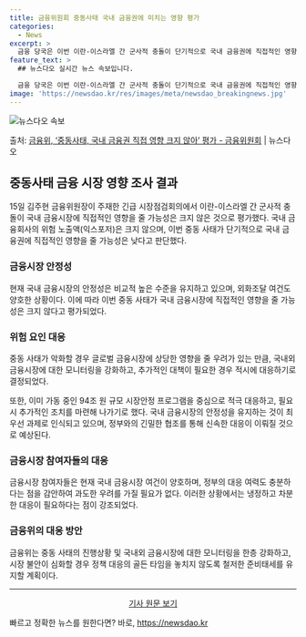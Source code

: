 ```yaml
---
title: 금융위원회 중동사태 국내 금융권에 미치는 영향 평가
categories:
  - News
excerpt: >
  금융 당국은 이번 이란-이스라엘 간 군사적 충돌이 단기적으로 국내 금융권에 직접적인 영향을 줄 가능성은 크지…
feature_text: >
  ## 뉴스다오 실시간 뉴스 속보입니다.

  금융 당국은 이번 이란-이스라엘 간 군사적 충돌이 단기적으로 국내 금융권에 직접적인 영향을 줄 가능성은 크지…
image: 'https://newsdao.kr/res/images/meta/newsdao_breakingnews.jpg'
---
```


![뉴스다오 속보](https://newsdao.kr/res/images/meta/newsdao_breakingnews.jpg)

<p>출처: <a href="https://newsdao.kr/3588" rel="dofollow">금융위, ‘중동사태, 국내 금융권 직접 영향 크지 않아’ 평가 - 금융위원회</a> | 뉴스다오</p>

<h2 data-ke-size="size26">중동사태 금융 시장 영향 조사 결과</h2>
<p data-ke-size="size16">15일 김주현 금융위원장이 주재한 긴급 시장점검회의에서 이란-이스라엘 간 군사적 충돌이 국내 금융시장에 직접적인 영향을 줄 가능성은 크지 않은 것으로 평가했다. 국내 금융회사의 위험 노출액(익스포저)은 크지 않으며, 이번 중동 사태가 단기적으로 국내 금융권에 직접적인 영향을 줄 가능성은 낮다고 판단했다.</p>

<h3 data-ke-size="size24">금융시장 안정성</h3>
<p data-ke-size="size16">현재 국내 금융시장의 안정성은 비교적 높은 수준을 유지하고 있으며, 외화조달 여건도 양호한 상황이다. 이에 따라 이번 중동 사태가 국내 금융시장에 직접적인 영향을 줄 가능성은 크지 않다고 평가되었다.</p>

<h3 data-ke-size="size24">위험 요인 대응</h3>
<p data-ke-size="size16">중동 사태가 악화할 경우 글로벌 금융시장에 상당한 영향을 줄 우려가 있는 만큼, 국내외 금융시장에 대한 모니터링을 강화하고, 추가적인 대책이 필요한 경우 적시에 대응하기로 결정되었다.</p>

<p data-ke-size="size16">또한, 이미 가동 중인 94조 원 규모 시장안정 프로그램을 중심으로 적극 대응하고, 필요 시 추가적인 조치를 마련해 나가기로 했다. 국내 금융시장의 안정성을 유지하는 것이 최우선 과제로 인식되고 있으며, 정부와의 긴밀한 협조를 통해 신속한 대응이 이뤄질 것으로 예상된다.</p>

<h3 data-ke-size="size24">금융시장 참여자들의 대응</h3>
<p data-ke-size="size16">금융시장 참여자들은 현재 국내 금융시장 여건이 양호하며, 정부의 대응 여력도 충분하다는 점을 감안하여 과도한 우려를 가질 필요가 없다. 이러한 상황에서는 냉정하고 차분한 대응이 필요하다는 점이 강조되었다.</p>

<h3 data-ke-size="size24">금융위의 대응 방안</h3>
<p data-ke-size="size16">금융위는 중동 사태의 진행상황 및 국내외 금융시장에 대한 모니터링을 한층 강화하고, 시장 불안이 심화할 경우 정책 대응의 골든 타임을 놓치지 않도록 철저한 준비태세를 유지할 계획이다. </p>

<hr data-ke-size="size16">

<p style="text-align: center;" data-ke-size="size16"><a href="https://newsdao.kr/3588">기사 원문 보기</a></p>
 

빠르고 정확한 뉴스를 원한다면? 바로, <a href="https://newsdao.kr" rel="dofollow">https://newsdao.kr</a>


